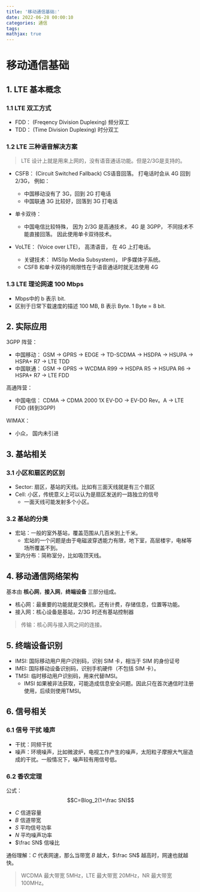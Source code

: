 ```yaml
---
title: '移动通信基础:'
date: 2022-06-28 00:00:10
categories: 通信
tags:
mathjax: true
---
```


# 移动通信基础

## 1. LTE 基本概念

### 1.1 LTE 双工方式

- FDD： (Freqency Division Duplexing) 频分双工
- TDD： (Time Division Duplexing) 时分双工

### 1.2 LTE 三种语音解决方案

> LTE 设计上就是用来上网的，没有语音通话功能。但是2/3G是支持的。

- CSFB： (Circuit Switched Fallback) CS语音回落。 打电话时会从 4G 回到 2/3G， 例如：
  - 中国移动没有了 3G，回到 2G 打电话
  - 中国联通 3G 比较好，回落到 3G 打电话

- 单卡双待：
  - 中国电信比较特殊， 因为 2/3G 是高通技术， 4G 是 3GPP， 不同技术不能直接回落。 因此使用单卡双待技术。

- VoLTE： (Voice over LTE)， 高清语音， 在 4G 上打电话。
  - 关键技术： IMS(Ip Media Subsystem)， IP多媒体子系统。
  - CSFB 和单卡双待的局限性在于语音通话时就无法使用 4G

### 1.3 LTE 理论网速 100 Mbps

- Mbps中的 b 表示 bit.
- 区别于日常下载速度的描述 100 MB, B 表示 Byte. 1 Byte = 8 bit.

## 2. 实际应用

3GPP 阵营：

- 中国移动： GSM -> GPRS -> EDGE -> TD-SCDMA -> HSDPA -> HSUPA -> HSPA+ R7 -> LTE TDD
- 中国联通： GSM -> GPRS -> WCDMA R99 -> HSDPA R5 -> HSUPA R6 -> HSPA+ R7 -> LTE FDD

高通阵营：

- 中国电信： CDMA -> CDMA 2000 1X EV-DO -> EV-DO Rev。A -> LTE FDD (转到3GPP)

WIMAX：

- 小众， 国内未引进

## 3. 基站相关

### 3.1 小区和扇区的区别

- Sector: 扇区，基站的天线。比如有三面天线就是有三个扇区
- Cell: 小区，传统意义上可以认为是扇区发送的一路独立的信号
  - 一面天线可能发射多个小区。

### 3.2 基站的分类

- 宏站：一般的室外基站，覆盖范围从几百米到上千米。
  - 宏站的一个问题是由于电磁波穿透能力有限，地下室，高层楼宇，电梯等场所覆盖不到。
- 室内分布：简称室分，比如吸顶天线。

## 4. 移动通信网络架构

基本由 **核心网**，**接入网**，**终端设备** 三部分组成。

- 核心网：最重要的功能就是交换机，还有计费，存储信息，位置等功能。
- 接入网：核心设备是基站，2/3G 时还有基站控制器

> 传输：核心网与接入网之间的连接。

## 5. 终端设备识别

- IMSI: 国际移动用户用户识别码，识别 SIM 卡，相当于 SIM 的身份证号
- IMEI: 国际移动设备识别码，识别手机硬件（不包括 SIM 卡）。
- TMSI: 临时移动用户识别码，用来代替IMSI。
  - IMSI 如果被非法获取，可能造成信息安全问题。因此只在首次通信时注册使用，后续则使用TMSI。

## 6. 信号相关

### 6.1 信号 干扰 噪声

- 干扰：同频干扰
- 噪声：环境噪声，比如微波炉，电视工作产生的噪声，太阳粒子摩擦大气层造成的干扰。一般情况下，噪声较有用信号低。

### 6.2 香农定理

公式：
$$C=Blog_2(1+\frac SN)$$

- $C$ 信道容量
- $B$ 信道带宽
- $S$ 平均信号功率
- $N$ 平均噪声功率
- $\frac SN$ 信噪比

通俗理解：$C$ 代表网速，那么当带宽 $B$ 越大，$\frac SN$ 越高时，网速也就越快。

> WCDMA 最大带宽 5MHz，LTE 最大带宽 20MHz，NR 最大带宽 100MHz。
